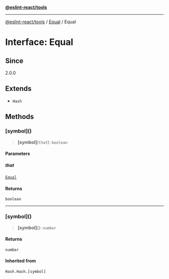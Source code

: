 [**@eslint-react/tools**](../../../README.md)

***

[@eslint-react/tools](../../../README.md) / [Equal](../README.md) / Equal

# Interface: Equal

## Since

2.0.0

## Extends

- `Hash`

## Methods

### \[symbol\]()

> **\[symbol\]**(`that`): `boolean`

#### Parameters

##### that

[`Equal`](Equal.md)

#### Returns

`boolean`

***

### \[symbol\]()

> **\[symbol\]**(): `number`

#### Returns

`number`

#### Inherited from

`Hash.Hash.[symbol]`
